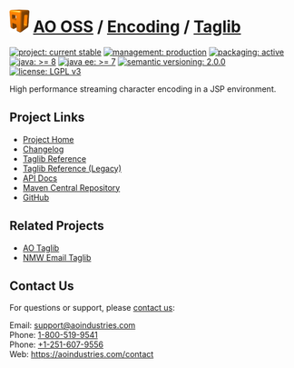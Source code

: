 # [<img src="ao-logo.png" alt="AO Logo" width="35" height="40">](https://github.com/aoindustries) [AO OSS](https://github.com/aoindustries/ao-oss) / [Encoding](https://github.com/aoindustries/ao-encoding) / [Taglib](https://github.com/aoindustries/ao-encoding-taglib)

[![project: current stable](https://oss.aoapps.com/ao-badges/project-current-stable.svg)](https://aoindustries.com/life-cycle#project-current-stable)
[![management: production](https://oss.aoapps.com/ao-badges/management-production.svg)](https://aoindustries.com/life-cycle#management-production)
[![packaging: active](https://oss.aoapps.com/ao-badges/packaging-active.svg)](https://aoindustries.com/life-cycle#packaging-active)  
[![java: &gt;= 8](https://oss.aoapps.com/ao-badges/java-8.svg)](https://docs.oracle.com/javase/8/docs/api/)
[![java ee: &gt;= 7](https://oss.aoapps.com/ao-badges/javaee-7.svg)](https://docs.oracle.com/javaee/7/api/)
[![semantic versioning: 2.0.0](https://oss.aoapps.com/ao-badges/semver-2.0.0.svg)](http://semver.org/spec/v2.0.0.html)
[![license: LGPL v3](https://oss.aoapps.com/ao-badges/license-lgpl-3.0.svg)](https://www.gnu.org/licenses/lgpl-3.0)

High performance streaming character encoding in a JSP environment.

## Project Links
* [Project Home](https://oss.aoapps.com/encoding/taglib/)
* [Changelog](https://oss.aoapps.com/encoding/taglib/changelog)
* [Taglib Reference](https://oss.aoapps.com/encoding/taglib/ao-encoding.tld/)
* [Taglib Reference (Legacy)](https://oss.aoapps.com/encoding/taglib/ao-encoding-legacy.tld/)
* [API Docs](https://oss.aoapps.com/encoding/taglib/apidocs/)
* [Maven Central Repository](https://search.maven.org/artifact/com.aoapps/ao-encoding-taglib)
* [GitHub](https://github.com/aoindustries/ao-encoding-taglib)

## Related Projects
* [AO Taglib](https://github.com/aoindustries/ao-taglib)
* [NMW Email Taglib](https://github.com/newmediaworks/nmw-email-taglib)

## Contact Us
For questions or support, please [contact us](https://aoindustries.com/contact):

Email: [support@aoindustries.com](mailto:support@aoindustries.com)  
Phone: [1-800-519-9541](tel:1-800-519-9541)  
Phone: [+1-251-607-9556](tel:+1-251-607-9556)  
Web: https://aoindustries.com/contact
